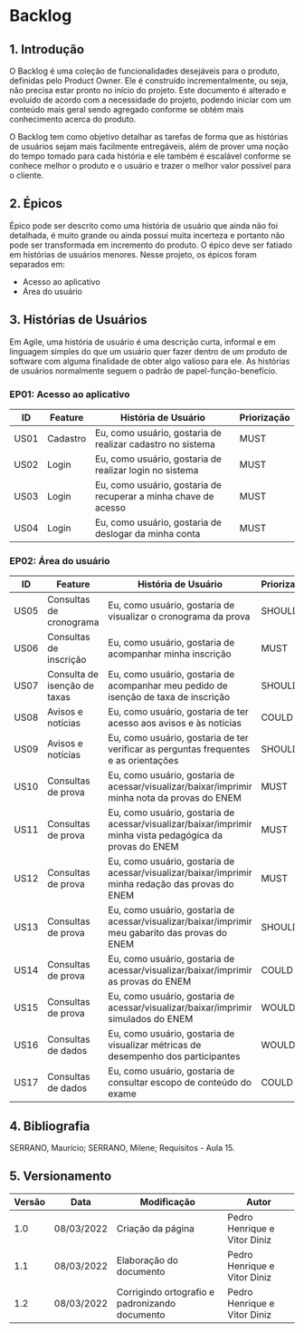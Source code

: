 # Backlog

## 1. Introdução

O Backlog é uma coleção de funcionalidades desejáveis para o produto, definidas pelo Product Owner. Ele é construído incrementalmente, ou seja, não precisa estar pronto no início do projeto. Este documento é alterado e evoluído de acordo com a necessidade do projeto, podendo iniciar com um conteúdo mais geral sendo agregado conforme se obtém mais conhecimento acerca do produto.

O Backlog tem como objetivo detalhar as tarefas de forma que as histórias de usuários sejam mais facilmente entregáveis, além de prover uma noção do tempo tomado para cada história e ele também é escalável conforme se conhece melhor o produto e o usuário e trazer o melhor valor possível para o cliente.

## 2. Épicos

Épico pode ser descrito como uma história de usuário que ainda não foi detalhada, é muito grande ou ainda possui muita incerteza e portanto não pode ser transformada em incremento do produto. O épico deve ser fatiado em histórias de usuários menores. Nesse projeto, os épicos foram separados em:

- Acesso ao aplicativo
- Área do usuário

## 3. Histórias de Usuários

Em Agile, uma história de usuário é uma descrição curta, informal e em linguagem simples do que um usuário quer fazer dentro de um produto de software com alguma finalidade de obter algo valioso para ele. As histórias de usuários normalmente seguem o padrão de papel-função-benefício.

### EP01: Acesso ao aplicativo

|  ID  |  Feature  |  História de Usuário  |   Priorização  |
|------|-------------|-----------|----------------|
| US01 |  Cadastro | Eu, como usuário, gostaria de realizar cadastro no sistema  | MUST |
| US02 |  Login | Eu, como usuário, gostaria de realizar login no sistema | MUST |
| US03 |  Login | Eu, como usuário, gostaria de recuperar a minha chave de acesso  | MUST |
| US04 |  Login | Eu, como usuário, gostaria de deslogar da minha conta  | MUST |

### EP02: Área do usuário

|  ID  |  Feature  |  História de Usuário  |   Priorização  |
|------|-------------|-----------|----------------|
| US05 |  Consultas de cronograma | Eu, como usuário, gostaria de visualizar o cronograma da prova  | SHOULD |
| US06 |  Consultas de inscrição | Eu, como usuário, gostaria de acompanhar minha inscrição | MUST |
| US07 |  Consulta de isenção de taxas | Eu, como usuário, gostaria de acompanhar meu pedido de isenção de taxa de inscrição  | SHOULD |
| US08 |  Avisos e notícias | Eu, como usuário, gostaria de ter acesso aos avisos e às notícias  | COULD |
| US09 |  Avisos e notícias | Eu, como usuário, gostaria de ter verificar as perguntas frequentes e as orientações  | SHOULD |
| US10 |  Consultas de prova | Eu, como usuário, gostaria de acessar/visualizar/baixar/imprimir minha nota da provas do ENEM  | MUST |
| US11 |  Consultas de prova | Eu, como usuário, gostaria de acessar/visualizar/baixar/imprimir minha vista pedagógica da provas do ENEM  | MUST |
| US12 |  Consultas de prova | Eu, como usuário, gostaria de acessar/visualizar/baixar/imprimir minha redação das provas do ENEM  | MUST |
| US13 |  Consultas de prova | Eu, como usuário, gostaria de acessar/visualizar/baixar/imprimir meu gabarito das provas do ENEM  | SHOULD |
| US14 |  Consultas de prova | Eu, como usuário, gostaria de acessar/visualizar/baixar/imprimir as provas do ENEM  | COULD |
| US15 |  Consultas de prova | Eu, como usuário, gostaria de acessar/visualizar/baixar/imprimir simulados do ENEM  | WOULD |
| US16 |  Consultas de dados | Eu, como usuário, gostaria de visualizar métricas de desempenho dos participantes  | WOULD |
| US17 |  Consultas de dados | Eu, como usuário, gostaria de consultar escopo de conteúdo do exame  | COULD |

## 4. Bibliografia

SERRANO, Maurício; SERRANO, Milene; Requisitos - Aula 15.

## 5. Versionamento

| Versão | Data | Modificação | Autor |
|--|--|--|--|
| 1.0 | 08/03/2022 | Criação da página | Pedro Henrique e Vitor Diniz |
| 1.1 | 08/03/2022  | Elaboração do documento | Pedro Henrique e Vitor Diniz |
| 1.2 | 08/03/2022  | Corrigindo ortografio e padronizando documento | Pedro Henrique e Vitor Diniz |
